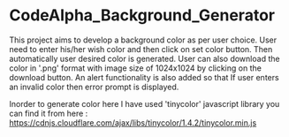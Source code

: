 # CodeAlpha_Background_Generator
This project aims to develop a background color as per user choice. User need to enter his/her wish color and then click on set color button.
Then automatically user desired color is generated. User can also download the color in '.png' format with image size of 1024x1024 by clicking on the download button. An alert functionality is also added so that If user enters an invalid color then error prompt is displayed.

Inorder to generate color here I have used 'tinycolor' javascript library you can find it from here : https://cdnjs.cloudflare.com/ajax/libs/tinycolor/1.4.2/tinycolor.min.js
